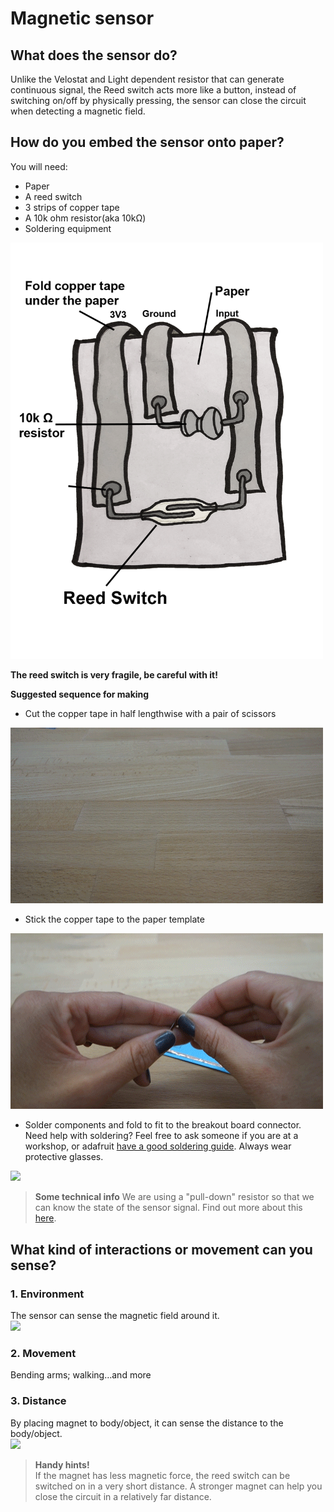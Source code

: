 # **Magnetic sensor**
## **What does the sensor do?**
Unlike the Velostat and Light dependent resistor that can generate continuous signal, the Reed switch acts more like a button, instead of switching on/off by physically pressing, the sensor can close the circuit when detecting a magnetic field.
## **How do you embed the sensor onto paper?**  
You will need:

- Paper
- A reed switch  
- 3 strips of copper tape  
- A 10k ohm resistor(aka 10kΩ)  
- Soldering equipment

<img src="./imgs/Reed_Switch.png" width="500" />

**The reed switch is very fragile, be careful with it!**

**Suggested sequence for making**
- Cut the copper tape in half lengthwise with a pair of scissors
<img src="./imgs/cut_24_0-18.gif"/>

- Stick the copper tape to the paper template
<img src="./imgs/reed-tape_18_0-18.gif"/>

- Solder components and fold to fit to the breakout board connector. Need help with soldering? Feel free to ask someone if you are at a workshop, or adafruit [have a good soldering guide](https://learn.adafruit.com/adafruit-guide-excellent-soldering/making-a-good-solder-joint). Always wear protective glasses.
<img src="./imgs/reed-solder_18_0-18.gif"/>

>**Some technical info**
>We are using a "pull-down" resistor so that we can know the state of the sensor signal. Find out more about this [here](http://cnmat.berkeley.edu/recipe/how_and_why_add_pull_and_pull_down_resistors_microcontroller_i_o_).

## **What kind of interactions or movement can you sense?**
### 1. Environment  
The sensor can sense the magnetic field around it.          
<img src="./imgs/REED-SWITCH.gif" width="300" />

### 2. Movement  
Bending arms; walking…and more      

### 3. Distance    
By placing magnet to body/object, it can sense the distance to the body/object.  
<img src="./imgs/reedswitch2.gif" width="300" />

> **Handy hints!**  
> If the magnet has less magnetic force, the reed switch can be switched on in a very short distance. A stronger magnet can help you close the circuit in a relatively far distance.  
